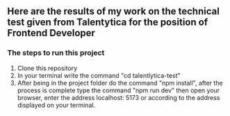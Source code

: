 ## Here are the results of my work on the technical test given from Talentytica for the position of Frontend Developer

### The steps to run this project

1. Clone this repository
2. In your terminal write the command "cd talentlytica-test"
3. After being in the project folder do the command "npm install", after the process is complete type the command "npm run dev" then open your browser, enter the address localhost: 5173 or according to the address displayed on your terminal.
